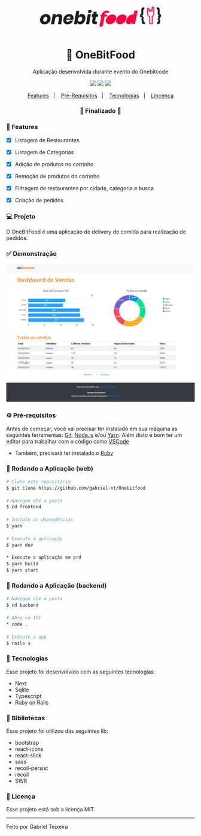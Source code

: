 <h4 align="center">
  <img src="https://github.com/gabriel-nt/Onebitfood/blob/master/frontend/public/logo.png" alt="logo" height="70"/>
</h4>

<h1 align="center">
    🚀 OneBitFood
</h1>

<p align="center">Aplicação desenvolvida durante evento do Onebitcode</p>

<p align="center">
  <img src="https://img.shields.io/badge/react%20version-17.0.2-informational"/>
  <img src="https://img.shields.io/badge/last%20commit-may-blue" />
  <img src="https://img.shields.io/badge/license-MIT-success"/>
</p>

<p align="center">
  <a href="#-features">Features</a>&nbsp;&nbsp;&nbsp;|&nbsp;&nbsp;&nbsp;
  <a href="#-pré-requisitos">Pré-Requisitos</a>&nbsp;&nbsp;&nbsp;|&nbsp;&nbsp;&nbsp;
  <a href="#-tecnologias">Tecnologias</a>&nbsp;&nbsp;&nbsp;|&nbsp;&nbsp;&nbsp;
  <a href="#-licença">Lincença</a>
</p>

<h3 align="center"> 
🚧  Finalizado  🚧
</h3>

### 📎 Features 

- [x] Listagem de Restaurantes
- [x] Listagem de Categorias
- [x] Adição de produtos no carrinho
- [x] Remoção de produtos do carrinho
- [x] Filtragem de restaurantes por cidade, categoria e busca
- [x] Criação de pedidos 


### 💻 Projeto

O OneBitFood é uma aplicação de delivery de comida para realização de pedidos.

### ✅ Demonstração

<img src="https://github.com/gabriel-nt/Dsvendas/blob/master/frontend/src/assets/img/dashboard.png" /> 

### ⚙ Pré-requisitos

Antes de começar, você vai precisar ter instalado em sua máquina as seguintes ferramentas:
[Git](https://git-scm.com), [Node.js](https://nodejs.org/en/) e/ou [Yarn](https://yarnpkg.com/). 
Além disto é bom ter um editor para trabalhar com o código como [VSCode](https://code.visualstudio.com/)

* Também, precisará ter instalado o [Ruby](https://www.ruby-lang.org/)

### 📗 Rodando a Aplicação (web)

```bash
# Clone este repositório
$ git clone https://github.com/gabriel-nt/Onebitfood

# Navegue até a pasta
$ cd frontend

# Instale as dependências
$ yarn

# Execute a aplicação
$ yarn dev 

* Execute a aplicação em prd
$ yarn build
$ yarn start
```

### 📘 Rodando a Aplicação (backend)

```bash
# Navegue até a pasta
$ cd backend

# Abre na IDE
* code .

# Execute a app
$ rails s
```

### 🚀 Tecnologias

Esse projeto foi desenvolvido com as seguintes tecnologias:

- Next
- Sqlite
- Typescript
- Ruby on Rails

### 📕 Bibliotecas

Esse projeto foi utilizou das seguintes lib:

- bootstrap
- react-icons
- react-slick
- sass
- recoil-persist
- recoil
- SWR

### 📝 Licença

Esse projeto está sob a licença MIT.

<hr/>

Feito por Gabriel Teixeira
